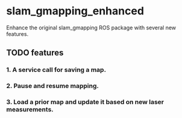# slam_gmapping_enhanced

Enhance the original slam_gmapping ROS package with several new features.

## TODO features

### 1. A service call for saving a map.

### 2. Pause and resume mapping.

### 3. Load a prior map and update it based on new laser measurements.
